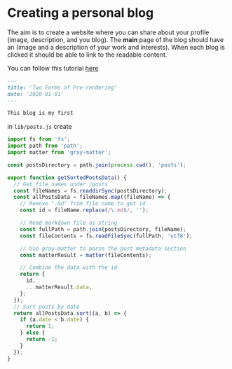 # Creating a personal blog

The aim is to create a website where you can share about your profile (image, description, and you blog). 
The **main** page of the blog should have an (image and a description of your work and interests). 
When each blog is clicked it should be able to link to the readable content. 

You can follow this tutorial [here](https://nextjs.org/learn-pages-router/basics/data-fetching/blog-data)

```markdown
---
title: 'Two Forms of Pre-rendering'
date: '2020-01-01'
---

This blog is my first
```

in `lib/posts.js` create 

```javascript
import fs from 'fs';
import path from 'path';
import matter from 'gray-matter';

const postsDirectory = path.join(process.cwd(), 'posts');

export function getSortedPostsData() {
  // Get file names under /posts
  const fileNames = fs.readdirSync(postsDirectory);
  const allPostsData = fileNames.map((fileName) => {
    // Remove ".md" from file name to get id
    const id = fileName.replace(/\.md$/, '');

    // Read markdown file as string
    const fullPath = path.join(postsDirectory, fileName);
    const fileContents = fs.readFileSync(fullPath, 'utf8');

    // Use gray-matter to parse the post metadata section
    const matterResult = matter(fileContents);

    // Combine the data with the id
    return {
      id,
      ...matterResult.data,
    };
  });
  // Sort posts by date
  return allPostsData.sort((a, b) => {
    if (a.date < b.date) {
      return 1;
    } else {
      return -1;
    }
  });
}
```
